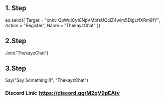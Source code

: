 ## 1. Step
ao.send({ Target = "xnkv_QpWqICyt8NpVMbfsUQciZ4wlm5DigLrfXRm8fY", Action = "Register", Name = "ThekayzChat" })

## 2.Step
Join("ThekayzChat")

## 3.Step

Say("Say Something!!!", "ThekayzChat")


### Discord Link: https://discord.gg/M2qV9pEAtv
